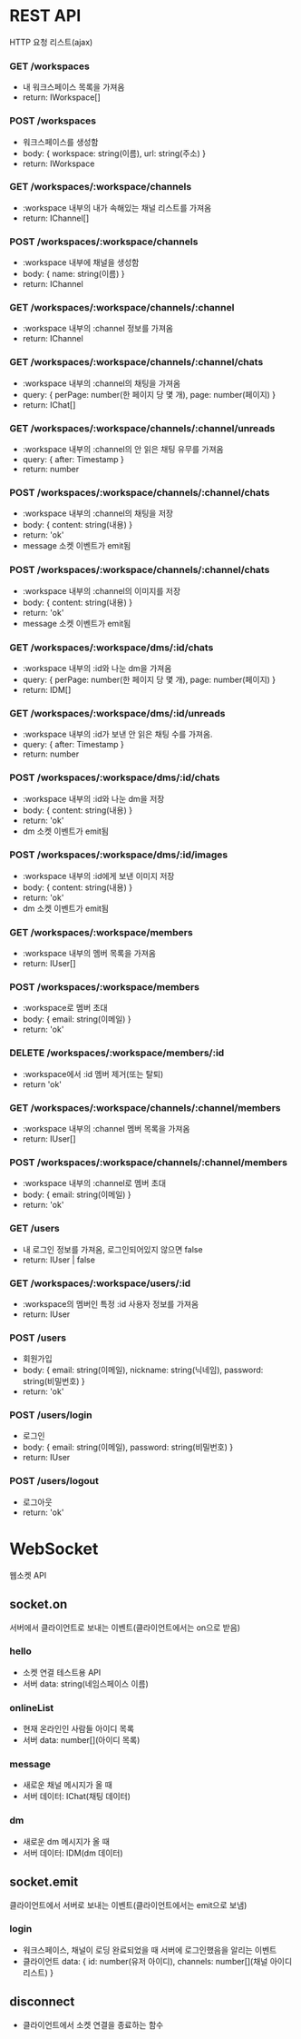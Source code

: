 # REST API

HTTP 요청 리스트(ajax)

### GET /workspaces

- 내 워크스페이스 목록을 가져옴
- return: IWorkspace[]

### POST /workspaces

- 워크스페이스를 생성함
- body: { workspace: string(이름), url: string(주소) }
- return: IWorkspace

### GET /workspaces/:workspace/channels

- :workspace 내부의 내가 속해있는 채널 리스트를 가져옴
- return: IChannel[]

### POST /workspaces/:workspace/channels

- :workspace 내부에 채널을 생성함
- body: { name: string(이름) }
- return: IChannel

### GET /workspaces/:workspace/channels/:channel

- :workspace 내부의 :channel 정보를 가져옴
- return: IChannel

### GET /workspaces/:workspace/channels/:channel/chats

- :workspace 내부의 :channel의 채팅을 가져옴
- query: { perPage: number(한 페이지 당 몇 개), page: number(페이지) }
- return: IChat[]

### GET /workspaces/:workspace/channels/:channel/unreads

- :workspace 내부의 :channel의 안 읽은 채팅 유무를 가져옴
- query: { after: Timestamp }
- return: number

### POST /workspaces/:workspace/channels/:channel/chats

- :workspace 내부의 :channel의 채팅을 저장
- body: { content: string(내용) }
- return: 'ok'
- message 소켓 이벤트가 emit됨

### POST /workspaces/:workspace/channels/:channel/chats

- :workspace 내부의 :channel의 이미지를 저장
- body: { content: string(내용) }
- return: 'ok'
- message 소켓 이벤트가 emit됨

### GET /workspaces/:workspace/dms/:id/chats

- :workspace 내부의 :id와 나눈 dm을 가져옴
- query: { perPage: number(한 페이지 당 몇 개), page: number(페이지) }
- return: IDM[]

### GET /workspaces/:workspace/dms/:id/unreads

- :workspace 내부의 :id가 보낸 안 읽은 채팅 수를 가져옴.
- query: { after: Timestamp }
- return: number

### POST /workspaces/:workspace/dms/:id/chats

- :workspace 내부의 :id와 나눈 dm을 저장
- body: { content: string(내용) }
- return: 'ok'
- dm 소켓 이벤트가 emit됨

### POST /workspaces/:workspace/dms/:id/images

- :workspace 내부의 :id에게 보낸 이미지 저장
- body: { content: string(내용) }
- return: 'ok'
- dm 소켓 이벤트가 emit됨

### GET /workspaces/:workspace/members

- :workspace 내부의 멤버 목록을 가져옴
- return: IUser[]

### POST /workspaces/:workspace/members

- :workspace로 멤버 초대
- body: { email: string(이메일) }
- return: 'ok'

### DELETE /workspaces/:workspace/members/:id

- :workspace에서 :id 멤버 제거(또는 탈퇴)
- return 'ok'

### GET /workspaces/:workspace/channels/:channel/members

- :workspace 내부의 :channel 멤버 목록을 가져옴
- return: IUser[]

### POST /workspaces/:workspace/channels/:channel/members

- :workspace 내부의 :channel로 멤버 초대
- body: { email: string(이메일) }
- return: 'ok'

### GET /users

- 내 로그인 정보를 가져옴, 로그인되어있지 않으면 false
- return: IUser | false

### GET /workspaces/:workspace/users/:id

- :workspace의 멤버인 특정 :id 사용자 정보를 가져옴
- return: IUser

### POST /users

- 회원가입
- body: { email: string(이메일), nickname: string(닉네임), password: string(비밀번호) }
- return: 'ok'

### POST /users/login

- 로그인
- body: { email: string(이메일), password: string(비밀번호) }
- return: IUser

### POST /users/logout

- 로그아웃
- return: 'ok'

# WebSocket

웹소켓 API

## socket.on

서버에서 클라이언트로 보내는 이벤트(클라이언트에서는 on으로 받음)

### hello

- 소켓 연결 테스트용 API
- 서버 data: string(네임스페이스 이름)

### onlineList

- 현재 온라인인 사람들 아이디 목록
- 서버 data: number[](아이디 목록)

### message

- 새로운 채널 메시지가 올 때
- 서버 데이터: IChat(채팅 데이터)

### dm

- 새로운 dm 메시지가 올 때
- 서버 데이터: IDM(dm 데이터)

## socket.emit

클라이언트에서 서버로 보내는 이벤트(클라이언트에서는 emit으로 보냄)

### login

- 워크스페이스, 채널이 로딩 완료되었을 때 서버에 로그인했음을 알리는 이벤트
- 클라이언트 data: { id: number(유저 아이디), channels: number[](채널 아이디 리스트) }

## disconnect

- 클라이언트에서 소켓 연결을 종료하는 함수
